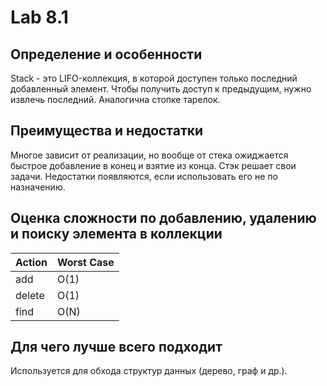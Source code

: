 # Lab 8.1

## Определение и особенности

Stack - это LIFO-коллекция, в которой доступен только последний добавленный элемент. Чтобы получить доступ к предыдущим, нужно извлечь последний. Аналогична стопке тарелок.

## Преимущества и недостатки

Многое зависит от реализации, но вообще от стека ожиджается быстрое добавление в конец и взятие из конца. Стэк решает свои задачи. Недостатки появляются, если использовать его не по назначению.

## Оценка сложности по добавлению, удалению и поиску элемента в коллекции

| Action | Worst Case |
| ------ | ---------- |
| add    | O(1)       |
| delete | O(1)       |
| find   | O(N)       |

## Для чего лучше всего подходит

Используется для обхода структур данных (дерево, граф и др.).